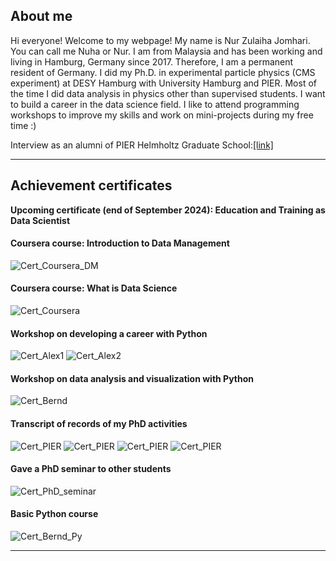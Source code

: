 ## About me
Hi everyone! Welcome to my webpage! My name is Nur Zulaiha Jomhari. You can call me Nuha or Nur. I am from Malaysia and has been working and living in Hamburg, Germany since 2017. Therefore, I am a permanent resident of Germany. I did my Ph.D. in experimental particle physics (CMS experiment) at DESY Hamburg with University Hamburg and PIER. Most of the time I did data analysis in physics other than supervised students. I want to build a career in the data science field. I like to attend programming workshops to improve my skills and work on mini-projects during my free time :)

Interview as an alumni of PIER Helmholtz Graduate School:[[link]](https://pier-hamburg.de/posts/scientists__stories/nur_jomhari___interview/)

------------------------------------------

## Achievement certificates

**Upcoming certificate (end of September 2024): Education and Training as Data Scientist**

#### Coursera course: Introduction to Data Management
![Cert_Coursera_DM](/Coursera_Data_Management.png)

#### Coursera course: What is Data Science
![Cert_Coursera](/Coursera_Nur.png)


#### Workshop on developing a career with Python
![Cert_Alex1](/Certificate_Transitioning_from_academia_12_2023_Jomhari1.png)
![Cert_Alex2](/Certificate_Transitioning_from_academia_12_2023_Jomhari2.png)

#### Workshop on data analysis and visualization with Python
![Cert_Bernd](/Certificate_Bodenseo.png)

#### Transcript of records of my PhD activities
![Cert_PIER](/PIER_cert_pg1.png)
![Cert_PIER](/PIER_cert_pg2.png)
![Cert_PIER](/PIER_cert_pg3.png)
![Cert_PIER](/PIER_cert_pg4.png)

#### Gave a PhD seminar to other students
![Cert_PhD_seminar](/PIER_PhD_Seminar.png)

#### Basic Python course
![Cert_Bernd_Py](/cert_python_course_JOMHARI.png)

--------------------------------------------------------------------
